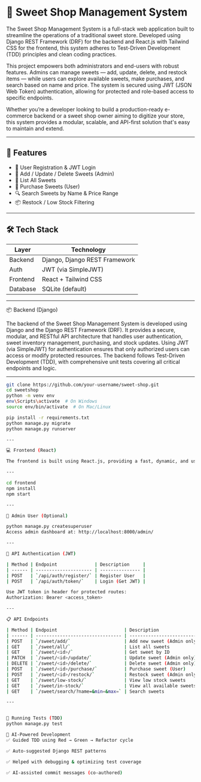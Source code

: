 # 🍭 Sweet Shop Management System

The Sweet Shop Management System is a full-stack web application built to streamline the operations of a traditional sweet store. Developed using Django REST Framework (DRF) for the backend and React.js with Tailwind CSS for the frontend, this system adheres to Test-Driven Development (TDD) principles and clean coding practices.

This project empowers both administrators and end-users with robust features. Admins can manage sweets — add, update, delete, and restock items — while users can explore available sweets, make purchases, and search based on name and price. The system is secured using JWT (JSON Web Token) authentication, allowing for protected and role-based access to specific endpoints.

Whether you’re a developer looking to build a production-ready e-commerce backend or a sweet shop owner aiming to digitize your store, this system provides a modular, scalable, and API-first solution that's easy to maintain and extend.


---

## 🚀 Features

- 🔐 User Registration & JWT Login
- 🍬 Add / Update / Delete Sweets (Admin)
- 📃 List All Sweets
- 🛒 Purchase Sweets (User)
- 🔍 Search Sweets by Name & Price Range
- 📦 Restock / Low Stock Filtering

---

## 🛠️ Tech Stack

| Layer     | Technology               |
|-----------|--------------------------|
| Backend   | Django, Django REST Framework |
| Auth      | JWT (via SimpleJWT)      |
| Frontend  | React + Tailwind CSS     |
| Database  | SQLite (default)         |

---

📦 Backend (Django)

The backend of the Sweet Shop Management System is developed using Django and the Django REST Framework (DRF). It provides a secure, modular, and RESTful API architecture that handles user authentication, sweet inventory management, purchasing, and stock updates. Using JWT (via SimpleJWT) for authentication ensures that only authorized users can access or modify protected resources. The backend follows Test-Driven Development (TDD), with comprehensive unit tests covering all critical endpoints and logic.

---

```bash
git clone https://github.com/your-username/sweet-shop.git
cd sweetshop
python -m venv env
env\Scripts\activate  # On Windows
source env/bin/activate  # On Mac/Linux

pip install -r requirements.txt
python manage.py migrate
python manage.py runserver

---

💻 Frontend (React)

The frontend is built using React.js, providing a fast, dynamic, and user-friendly interface for the sweet shop. Styled with Tailwind CSS, the UI is clean, responsive, and easily customizable. The frontend interacts with the backend API to support user registration/login, sweet browsing, purchasing, and admin controls. It consumes the DRF API through Axios and includes real-time feedback (e.g., toast messages) for smooth user interaction.

---

cd frontend
npm install
npm start

---

👑 Admin User (Optional)

python manage.py createsuperuser
Access admin dashboard at: http://localhost:8000/admin/

---

🔐 API Authentication (JWT)

| Method | Endpoint              | Description     |
| ------ | --------------------- | --------------- |
| POST   | `/api/auth/register/` | Register User   |
| POST   | `/api/auth/token/`    | Login (Get JWT) |

Use JWT token in header for protected routes:
Authorization: Bearer <access_token>

---

📋 API Endpoints

| Method | Endpoint                         | Description                |
| ------ | -------------------------------- | -------------------------- |
| POST   | `/sweet/add/`                    | Add new sweet (Admin only) |
| GET    | `/sweet/all/`                    | List all sweets            |
| GET    | `/sweet/<id>/`                   | Get sweet by ID            |
| PATCH  | `/sweet/<id>/update/`            | Update sweet (Admin only)  |
| DELETE | `/sweet/<id>/delete/`            | Delete sweet (Admin only)  |
| POST   | `/sweet/<id>/purchase/`          | Purchase sweet (User)      |
| POST   | `/sweet/<id>/restock/`           | Restock sweet (Admin only) |
| GET    | `/sweet/low-stock/`              | View low stock sweets      |
| GET    | `/sweet/in-stock/`               | View all available sweets  |
| GET    | `/sweet/search/?name=&min=&max=` | Search sweets              |

---


🧪 Running Tests (TDD)
python manage.py test

🤖 AI-Powered Development
✅ Guided TDD using Red → Green → Refactor cycle

✅ Auto-suggested Django REST patterns

✅ Helped with debugging & optimizing test coverage

✅ AI-assisted commit messages (co-authored)
